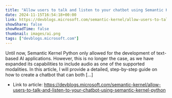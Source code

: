 ```yaml
---
title: "Allow users to talk and listen to your chatbot using Semantic Kernel Python"
date: 2024-11-15T16:54:18+00:00
link: https://devblogs.microsoft.com/semantic-kernel/allow-users-to-talk-and-listen-to-your-chatbot-using-semantic-kernel-python
showShare: false
showReadTime: false
thumbnail: images/ai.png
tags: ["devblogs.microsoft.com"]
---
```

Until now, Semantic Kernel Python only allowed for the development of text-based AI applications. However, this is no longer the case, as we have expanded its capabilities to include audio as one of the supported modalities. In this article, I will provide a detailed, step-by-step guide on how to create a chatbot that can both […]

- Link to article: https://devblogs.microsoft.com/semantic-kernel/allow-users-to-talk-and-listen-to-your-chatbot-using-semantic-kernel-python